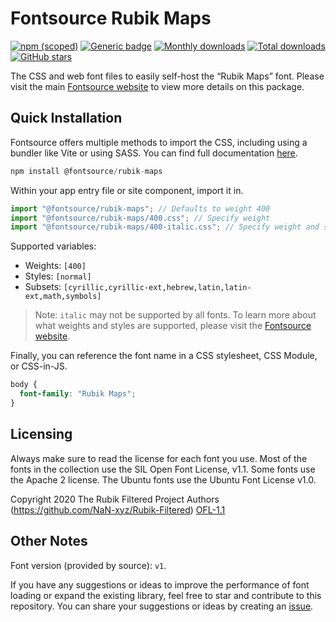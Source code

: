 # Fontsource Rubik Maps

[![npm (scoped)](https://img.shields.io/npm/v/@fontsource/rubik-maps?color=brightgreen)](https://www.npmjs.com/package/@fontsource/rubik-maps) [![Generic badge](https://img.shields.io/badge/fontsource-passing-brightgreen)](https://github.com/fontsource/fontsource) [![Monthly downloads](https://badgen.net/npm/dm/@fontsource/rubik-maps)](https://github.com/fontsource/fontsource) [![Total downloads](https://badgen.net/npm/dt/@fontsource/rubik-maps)](https://github.com/fontsource/fontsource) [![GitHub stars](https://img.shields.io/github/stars/fontsource/fontsource.svg?style=social&label=Star)](https://github.com/fontsource/fontsource/stargazers)

The CSS and web font files to easily self-host the “Rubik Maps” font. Please visit the main [Fontsource website](https://fontsource.org/fonts/rubik-maps) to view more details on this package.

## Quick Installation

Fontsource offers multiple methods to import the CSS, including using a bundler like Vite or using SASS. You can find full documentation [here](https://fontsource.org/docs/getting-started/introduction).

```javascript
npm install @fontsource/rubik-maps
```

Within your app entry file or site component, import it in.

```javascript
import "@fontsource/rubik-maps"; // Defaults to weight 400
import "@fontsource/rubik-maps/400.css"; // Specify weight
import "@fontsource/rubik-maps/400-italic.css"; // Specify weight and style
```

Supported variables:
- Weights: `[400]`
- Styles: `[normal]`
- Subsets: `[cyrillic,cyrillic-ext,hebrew,latin,latin-ext,math,symbols]`

> Note: `italic` may not be supported by all fonts. To learn more about what weights and styles are supported, please visit the [Fontsource website](https://fontsource.org/fonts/rubik-maps).

Finally, you can reference the font name in a CSS stylesheet, CSS Module, or CSS-in-JS.

```css
body {
  font-family: "Rubik Maps";
}
```

## Licensing
Always make sure to read the license for each font you use. Most of the fonts in the collection use the SIL Open Font License, v1.1. Some fonts use the Apache 2 license. The Ubuntu fonts use the Ubuntu Font License v1.0.

Copyright 2020 The Rubik Filtered Project Authors (https://github.com/NaN-xyz/Rubik-Filtered)
[OFL-1.1](https://openfontlicense.org)

## Other Notes
Font version (provided by source): `v1`.

If you have any suggestions or ideas to improve the performance of font loading or expand the existing library, feel free to star and contribute to this repository. You can share your suggestions or ideas by creating an [issue](https://github.com/fontsource/fontsource/issues).